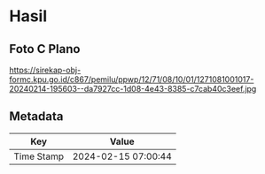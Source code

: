 # Hasil

## Foto C Plano

https://sirekap-obj-formc.kpu.go.id/c867/pemilu/ppwp/12/71/08/10/01/1271081001017-20240214-195603--da7927cc-1d08-4e43-8385-c7cab40c3eef.jpg


## Metadata

| Key        | Value               |
| ---------- | ------------------- |
| Time Stamp | 2024-02-15 07:00:44 |



